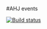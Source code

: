 #AHJ events

[![Build status](https://ci.appveyor.com/api/projects/status/g1tfie35f1ix3ddf?svg=true)](https://ci.appveyor.com/project/cpb-home/ahj-dnd)